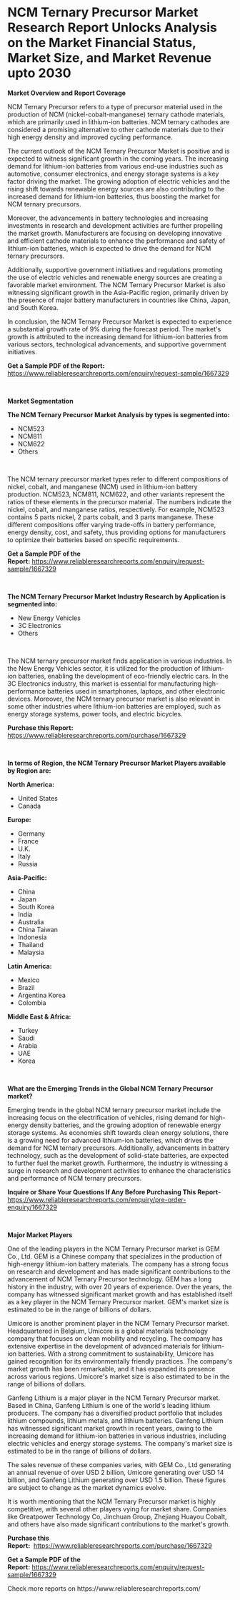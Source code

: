 <p><h1>NCM Ternary Precursor Market Research Report Unlocks Analysis on the Market Financial Status, Market Size, and Market Revenue upto 2030</h1></p><p><strong>Market Overview and Report Coverage</strong></p>
<p><p>NCM Ternary Precursor refers to a type of precursor material used in the production of NCM (nickel-cobalt-manganese) ternary cathode materials, which are primarily used in lithium-ion batteries. NCM ternary cathodes are considered a promising alternative to other cathode materials due to their high energy density and improved cycling performance.</p><p>The current outlook of the NCM Ternary Precursor Market is positive and is expected to witness significant growth in the coming years. The increasing demand for lithium-ion batteries from various end-use industries such as automotive, consumer electronics, and energy storage systems is a key factor driving the market. The growing adoption of electric vehicles and the rising shift towards renewable energy sources are also contributing to the increased demand for lithium-ion batteries, thus boosting the market for NCM ternary precursors.</p><p>Moreover, the advancements in battery technologies and increasing investments in research and development activities are further propelling the market growth. Manufacturers are focusing on developing innovative and efficient cathode materials to enhance the performance and safety of lithium-ion batteries, which is expected to drive the demand for NCM ternary precursors.</p><p>Additionally, supportive government initiatives and regulations promoting the use of electric vehicles and renewable energy sources are creating a favorable market environment. The NCM Ternary Precursor Market is also witnessing significant growth in the Asia-Pacific region, primarily driven by the presence of major battery manufacturers in countries like China, Japan, and South Korea.</p><p>In conclusion, the NCM Ternary Precursor Market is expected to experience a substantial growth rate of 9% during the forecast period. The market's growth is attributed to the increasing demand for lithium-ion batteries from various sectors, technological advancements, and supportive government initiatives.</p></p>
<p><strong>Get a Sample PDF of the Report:</strong> <a href="https://www.reliableresearchreports.com/enquiry/request-sample/1667329">https://www.reliableresearchreports.com/enquiry/request-sample/1667329</a></p>
<p>&nbsp;</p>
<p><strong>Market Segmentation</strong></p>
<p><strong>The NCM Ternary Precursor Market Analysis by types is segmented into:</strong></p>
<p><ul><li>NCM523</li><li>NCM811</li><li>NCM622</li><li>Others</li></ul></p>
<p>&nbsp;</p>
<p><p>The NCM ternary precursor market types refer to different compositions of nickel, cobalt, and manganese (NCM) used in lithium-ion battery production. NCM523, NCM811, NCM622, and other variants represent the ratios of these elements in the precursor material. The numbers indicate the nickel, cobalt, and manganese ratios, respectively. For example, NCM523 contains 5 parts nickel, 2 parts cobalt, and 3 parts manganese. These different compositions offer varying trade-offs in battery performance, energy density, cost, and safety, thus providing options for manufacturers to optimize their batteries based on specific requirements.</p></p>
<p><strong>Get a Sample PDF of the Report:</strong>&nbsp;<a href="https://www.reliableresearchreports.com/enquiry/request-sample/1667329">https://www.reliableresearchreports.com/enquiry/request-sample/1667329</a></p>
<p>&nbsp;</p>
<p><strong>The NCM Ternary Precursor Market Industry Research by Application is segmented into:</strong></p>
<p><ul><li>New Energy Vehicles</li><li>3C Electronics</li><li>Others</li></ul></p>
<p>&nbsp;</p>
<p><p>The NCM ternary precursor market finds application in various industries. In the New Energy Vehicles sector, it is utilized for the production of lithium-ion batteries, enabling the development of eco-friendly electric cars. In the 3C Electronics industry, this market is essential for manufacturing high-performance batteries used in smartphones, laptops, and other electronic devices. Moreover, the NCM ternary precursor market is also relevant in some other industries where lithium-ion batteries are employed, such as energy storage systems, power tools, and electric bicycles.</p></p>
<p><strong>Purchase this Report:</strong>&nbsp; <a href="https://www.reliableresearchreports.com/purchase/1667329">https://www.reliableresearchreports.com/purchase/1667329</a></p>
<p>&nbsp;</p>
<p><strong>In terms of Region, the NCM Ternary Precursor Market Players available by Region are:</strong></p>
<p>
    <p> <strong> North America: </strong>
        <ul>
            <li>United States</li>
            <li>Canada</li>
        </ul>
        </p> 
    <p> <strong> Europe: </strong>
        <ul>
            <li>Germany</li>
            <li>France</li>
            <li>U.K.</li>
            <li>Italy</li>
            <li>Russia</li>
        </ul>
        </p> 
    <p> <strong> Asia-Pacific: </strong>
        <ul>
            <li>China</li>
            <li>Japan</li>
            <li>South Korea</li>
            <li>India</li>
            <li>Australia</li>
            <li>China Taiwan</li>
            <li>Indonesia</li>
            <li>Thailand</li>
            <li>Malaysia</li>
        </ul>
        </p> 
    <p> <strong> Latin America: </strong>
        <ul>
            <li>Mexico</li>
            <li>Brazil</li>
            <li>Argentina Korea</li>
            <li>Colombia</li>
        </ul>
        </p> 
    <p> <strong> Middle East & Africa: </strong>
        <ul>
            <li>Turkey</li>
            <li>Saudi</li>
            <li>Arabia</li>
            <li>UAE</li>
            <li>Korea</li>
        </ul>
    </p>
    </p>
<p>&nbsp;</p>
<p><strong>What are the Emerging Trends in the Global NCM Ternary Precursor market?</strong></p>
<p><p>Emerging trends in the global NCM ternary precursor market include the increasing focus on the electrification of vehicles, rising demand for high-energy density batteries, and the growing adoption of renewable energy storage systems. As economies shift towards clean energy solutions, there is a growing need for advanced lithium-ion batteries, which drives the demand for NCM ternary precursors. Additionally, advancements in battery technology, such as the development of solid-state batteries, are expected to further fuel the market growth. Furthermore, the industry is witnessing a surge in research and development activities to enhance the characteristics and performance of NCM ternary precursors.</p></p>
<p><strong>Inquire or Share Your Questions If Any Before Purchasing This Report</strong>- <a href="https://www.reliableresearchreports.com/enquiry/pre-order-enquiry/1667329">https://www.reliableresearchreports.com/enquiry/pre-order-enquiry/1667329</a></p>
<p>&nbsp;</p>
<p><strong>Major Market Players</strong></p>
<p><p>One of the leading players in the NCM Ternary Precursor market is GEM Co., Ltd. GEM is a Chinese company that specializes in the production of high-energy lithium-ion battery materials. The company has a strong focus on research and development and has made significant contributions to the advancement of NCM Ternary Precursor technology. GEM has a long history in the industry, with over 20 years of experience. Over the years, the company has witnessed significant market growth and has established itself as a key player in the NCM Ternary Precursor market. GEM's market size is estimated to be in the range of billions of dollars.</p><p>Umicore is another prominent player in the NCM Ternary Precursor market. Headquartered in Belgium, Umicore is a global materials technology company that focuses on clean mobility and recycling. The company has extensive expertise in the development of advanced materials for lithium-ion batteries. With a strong commitment to sustainability, Umicore has gained recognition for its environmentally friendly practices. The company's market growth has been remarkable, and it has expanded its presence across various regions. Umicore's market size is also estimated to be in the range of billions of dollars.</p><p>Ganfeng Lithium is a major player in the NCM Ternary Precursor market. Based in China, Ganfeng Lithium is one of the world's leading lithium producers. The company has a diversified product portfolio that includes lithium compounds, lithium metals, and lithium batteries. Ganfeng Lithium has witnessed significant market growth in recent years, owing to the increasing demand for lithium-ion batteries in various industries, including electric vehicles and energy storage systems. The company's market size is estimated to be in the range of billions of dollars.</p><p>The sales revenue of these companies varies, with GEM Co., Ltd generating an annual revenue of over USD 2 billion, Umicore generating over USD 14 billion, and Ganfeng Lithium generating over USD 1.5 billion. These figures are subject to change as the market dynamics evolve.</p><p>It is worth mentioning that the NCM Ternary Precursor market is highly competitive, with several other players vying for market share. Companies like Greatpower Technology Co, Jinchuan Group, Zhejiang Huayou Cobalt, and others have also made significant contributions to the market's growth.</p></p>
<p><strong>Purchase this Report:</strong>&nbsp;&nbsp;<a href="https://www.reliableresearchreports.com/purchase/1667329">https://www.reliableresearchreports.com/purchase/1667329</a></p>
<p></p>
<p><strong>Get a Sample PDF of the Report:</strong>&nbsp;<a href="https://www.reliableresearchreports.com/enquiry/request-sample/1667329">https://www.reliableresearchreports.com/enquiry/request-sample/1667329</a></p>
<p>Check more reports on https://www.reliableresearchreports.com/</p>
